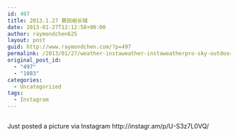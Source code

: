 ```yaml
---
id: 497
title: 2013.1.27 慕田峪长城
date: 2013-01-27T12:12:58+00:00
author: raymondchen625
layout: post
guid: http://www.raymondchen.com/?p=497
permalink: /2013/01/27/weather-instaweather-instaweatherpro-sky-outdoors-nature-instagood-photooftheday-instamood-picoftheday-instadaily-photo-instacool-instapic-picture-pic-instaplaceapp-place-earth-wor/
original_post_id:
  - "497"
  - "1083"
categories:
  - Uncategorized
tags:
  - Instagram
---
```

<div>
  <img style="max-width:600px;" alt="" src="http://distilleryimage8.s3.amazonaws.com/cc882e26683711e2bfbf22000a9f1935_7.jpg" /></p> 
  
  <div>
    Just posted a picture via Instagram http://instagr.am/p/U-S3z7L0VQ/
  </div>
</div>